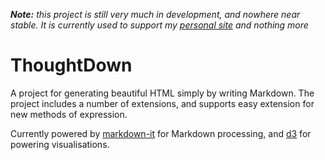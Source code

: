 _**Note:** this project is still very much in development, and nowhere near stable. It is currently used to support my [personal site](https://www.bentalbot.com) and nothing more_

# ThoughtDown

A project for generating beautiful HTML simply by writing Markdown. The project includes a number of extensions, and supports easy extension for new methods of expression.

Currently powered by [markdown-it](https://github.com/markdown-it/markdown-it) for Markdown processing, and [d3](https://github.com/d3/d3) for powering visualisations.
